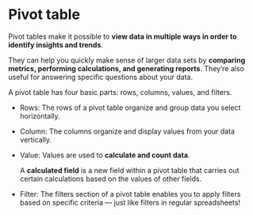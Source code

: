 # Pivot table

Pivot tables make it possible to **view data in multiple ways in order to identify insights and trends**.

They can help you quickly make sense of larger data sets by **comparing metrics, performing calculations, and generating reports**. They’re also useful for answering specific questions about your data.

A pivot table has four basic parts: rows, columns, values, and filters.

- Rows: The rows of a pivot table organize and group data you select horizontally.

- Column: The columns organize and display values from your data vertically.

- Value: Values are used to **calculate and count data**.

  A **calculated field** is a new field within a pivot table that carries out certain calculations based on the values of other fields.

- Filter: The filters section of a pivot table enables you to apply filters based on specific criteria — just like filters in regular spreadsheets!
